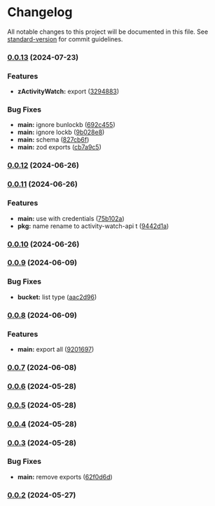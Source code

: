 # Changelog

All notable changes to this project will be documented in this file. See [standard-version](https://github.com/conventional-changelog/standard-version) for commit guidelines.

### [0.0.13](https://github.com/snomiao/activitywatch-api/compare/v0.0.12...v0.0.13) (2024-07-23)


### Features

* **zActivityWatch:** export ([3294883](https://github.com/snomiao/activitywatch-api/commit/32948835303e4ad2c239e0cc0b6a0c8af5dbbd3e))


### Bug Fixes

* **main:** ignore bunlockb ([692c455](https://github.com/snomiao/activitywatch-api/commit/692c4554f03a01234b7306b71854d3f7c328ba38))
* **main:** ignore lockb ([9b028e8](https://github.com/snomiao/activitywatch-api/commit/9b028e8e6b7e3d41f082514a347bbd73df0c54cb))
* **main:** schema ([827cb6f](https://github.com/snomiao/activitywatch-api/commit/827cb6f4eb62c9a5ac8705c62b1fedfe6d9c49fd))
* **main:** zod exports ([cb7a9c5](https://github.com/snomiao/activitywatch-api/commit/cb7a9c55bf6033a67fe60c3997581e478d9c1a53))

### [0.0.12](https://github.com/snomiao/activitywatch-api/compare/v0.0.11...v0.0.12) (2024-06-26)

### [0.0.11](https://github.com/snomiao/activitywatch-api/compare/v0.0.10...v0.0.11) (2024-06-26)


### Features

* **main:** use with credentials ([75b102a](https://github.com/snomiao/activitywatch-api/commit/75b102aa9e566bf206ab012df889387bbc7f0946))
* **pkg:** name rename to activity-watch-api t ([9442d1a](https://github.com/snomiao/activitywatch-api/commit/9442d1a901e77826caabf7ad26a2cff3f861a907))

### [0.0.10](https://github.com/snomiao/activitywatch-api/compare/v0.0.9...v0.0.10) (2024-06-26)

### [0.0.9](https://github.com/snomiao/activitywatch-api/compare/v0.0.8...v0.0.9) (2024-06-09)


### Bug Fixes

* **bucket:** list type ([aac2d96](https://github.com/snomiao/activitywatch-api/commit/aac2d9673a452bdff36e2584eef25b39df19ce13))

### [0.0.8](https://github.com/snomiao/activitywatch-api/compare/v0.0.7...v0.0.8) (2024-06-09)


### Features

* **main:** export all ([9201697](https://github.com/snomiao/activitywatch-api/commit/92016972b3c2ecdb0d5b7e5348a9348a1bcb4e4b))

### [0.0.7](https://github.com/snomiao/activitywatch-api/compare/v0.0.6...v0.0.7) (2024-06-08)

### [0.0.6](https://github.com/snomiao/activitywatch-api/compare/v0.0.5...v0.0.6) (2024-05-28)

### [0.0.5](https://github.com/snomiao/activitywatch-api/compare/v0.0.4...v0.0.5) (2024-05-28)

### [0.0.4](https://github.com/snomiao/activitywatch-api/compare/v0.0.3...v0.0.4) (2024-05-28)

### [0.0.3](https://github.com/snomiao/activitywatch-api/compare/v0.0.2...v0.0.3) (2024-05-28)


### Bug Fixes

* **main:** remove exports ([62f0d6d](https://github.com/snomiao/activitywatch-api/commit/62f0d6d85b35e691023b789802827eb4cfce980e))

### [0.0.2](https://github.com/snomiao/activitywatch-api/compare/v0.0.1...v0.0.2) (2024-05-27)
